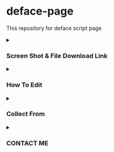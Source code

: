 # deface-page
This repository for  deface script page

<details id="missing-code-coverage">
  <summary><h3>Screen Shot & File Download Link</h3></summary>
#404
<img src="https://github.com/RS-YAAD/deface-page/blob/main/ss/Screenshot_20220530-192944.jpg" alt="404">

<a href="https://htmlpreview.github.io/?https://github.com/RS-YAAD/deface-page/blob/main/404.html">View Page</a><br><a href="https://raw.githubusercontent.com/RS-YAAD/deface-page/main/404.html">View Code</a><br><a href="https://minhaskamal.github.io/DownGit/#/home?url=https://github.com/RS-YAAD/deface-page/blob/main/404.html">Download File</a>


#Terminal
<img src="https://github.com/RS-YAAD/deface-page/blob/main/ss/Screenshot_20220530-194557.jpg" alt="t">

<a href="https://htmlpreview.github.io/?https://github.com/RS-YAAD/deface-page/blob/main/Terminal.html">View Page</a><br><a href="https://raw.githubusercontent.com/RS-YAAD/deface-page/main/Terminal.html">View Code</a><br><a href="https://minhaskamal.github.io/DownGit/#/home?url=https://github.com/RS-YAAD/deface-page/blob/main/Terminal.html">Download File</a>


#torch
<img src="https://github.com/RS-YAAD/deface-page/blob/main/ss/Screenshot_20220530-232912.jpg" alt="">

<a href="https://htmlpreview.github.io/?https://github.com/RS-YAAD/deface-page/blob/main/torch.html?">View Page</a><br><a href="https://raw.githubusercontent.com/RS-YAAD/deface-page/main/torch.html">View Code</a><br><a href="https://minhaskamal.github.io/DownGit/#/home?url=https://github.com/RS-YAAD/deface-page/blob/main/torch.html">Download File</a>


#vibrate
<img src="https://github.com/RS-YAAD/deface-page/blob/main/ss/Screenshot_20220530-235625.jpg" alt="vibrate">

<a href="https://htmlpreview.github.io/?https://github.com/RS-YAAD/deface-page/blob/main/vibrate.html?">View Page</a><br><a href="https://raw.githubusercontent.com/RS-YAAD/deface-page/main/vibrate.html">View Code</a><br><a href="https://minhaskamal.github.io/DownGit/#/home?url=https://github.com/RS-YAAD/deface-page/blob/main/vibrate.html">Download File</a>


#animation
<img src="https://github.com/RS-YAAD/deface-page/blob/main/ss/Screenshot_20220530-193854.jpg" alt="a1">

<a href="https://htmlpreview.github.io/?https://github.com/RS-YAAD/deface-page/blob/main/animation.html">View Page</a><br><a href="https://raw.githubusercontent.com/RS-YAAD/deface-page/main/animation.html">View Code</a><br><a href="https://minhaskamal.github.io/DownGit/#/home?url=https://github.com/RS-YAAD/deface-page/blob/main/animation.html">Download File</a>


#Animation 2
<img src="https://github.com/RS-YAAD/deface-page/blob/main/ss/Screenshot_20220530-195043.jpg" alt="a2">

<a href="https://htmlpreview.github.io/?https://github.com/RS-YAAD/deface-page/blob/main/animation2.html">View Page</a><br><a href="https://raw.githubusercontent.com/RS-YAAD/deface-page/main/animation2.html">View Code</a><br><a href="https://minhaskamal.github.io/DownGit/#/home?url=https://github.com/RS-YAAD/deface-page/blob/main/animation2.html">Download File</a>


#Animation 3
<img src="https://github.com/RS-YAAD/deface-page/blob/main/ss/Screenshot_20220531-000602.jpg" alt="a3">

<a href="https://htmlpreview.github.io/?https://github.com/RS-YAAD/deface-page/blob/main/animation3.html?">View Page</a><br><a href="https://raw.githubusercontent.com/RS-YAAD/deface-page/main/animation3.html">View Code</a><br><a href="https://minhaskamal.github.io/DownGit/#/home?url=https://github.com/RS-YAAD/deface-page/blob/main/animation3.html">Download File</a>


#Animation 4
<img src="https://github.com/RS-YAAD/deface-page/blob/main/ss/Screenshot_20220530-195709.jpg" alt="a4">

<a href="https://htmlpreview.github.io/?https://github.com/RS-YAAD/deface-page/blob/main/animation4.html">View Page</a><br><a href="https://raw.githubusercontent.com/RS-YAAD/deface-page/main/animation4.html">View Code</a><br><a href="https://minhaskamal.github.io/DownGit/#/home?url=https://github.com/RS-YAAD/deface-page/blob/main/animation4.html">Download File</a>


#
<img src="https://github.com/RS-YAAD/deface-page/blob/main/ss/" alt="">

<a href="https://htmlpreview.github.io/?https://github.com/RS-YAAD/deface-page/blob/main/.html?">View Page</a><br>
<br><a href="https://raw.githubusercontent.com/RS-YAAD/deface-page/main/.html">View Code</a><br>
<a href="https://minhaskamal.github.io/DownGit/#/home?url=https://github.com/RS-YAAD/deface-page/blob/main/.html">Download File</a>

</details>

<details id="missing-code-coverage">
  <summary><h3>How To Edit</h3></summary>
<li>Download deface file</li>
<li>Install HTML editor APK</li>
<li>Open APK & open file</li>
<li>Find RS-YAAD & replace</li>

</details>

<details id="missing-code-coverage">
  <summary><h3>Collect From</h3></summary>
<a href="https://deface.prinsh.com">Prins</a>
</details>


<details id="missing-code-coverage">
  <summary><h3>CONTACT ME</h3></summary>
<a href="https://www.facebook.com/its.rs.yaad">FACEBOOK</a>
 
 <a href="its.rs.yaad@gmail.com">GMAIL</a>

</details>
